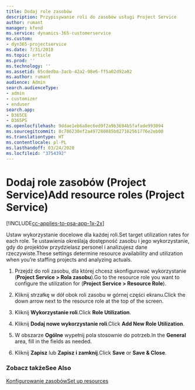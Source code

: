 ```yaml
---
title: Dodaj role zasobów
description: Przypisywanie roli do zasobów usługi Project Service
author: rumant
manager: kfend
ms.service: dynamics-365-customerservice
ms.custom:
- dyn365-projectservice
ms.date: 7/31/2018
ms.topic: article
ms.prod: ''
ms.technology: ''
ms.assetid: 65cdedba-3acb-42a2-98e6-ff5a02d92a02
ms.author: rumant
audience: Admin
search.audienceType:
- admin
- customizer
- enduser
search.app:
- D365CE
- D365PS
ms.openlocfilehash: 9ddae1eb6a8ec6ed9f2a9b3694b5fafade993094
ms.sourcegitcommit: 8c786230ef2a497280885b827162561776e2eb00
ms.translationtype: HT
ms.contentlocale: pl-PL
ms.lasthandoff: 03/24/2020
ms.locfileid: "3754392"
---
```

# <a name="add-resource-roles-project-service"></a><span data-ttu-id="08863-103">Dodaj role zasobów (Project Service)</span><span class="sxs-lookup"><span data-stu-id="08863-103">Add resource roles (Project Service)</span></span>

[!INCLUDE[cc-applies-to-psa-app-1x-2x](../includes/cc-applies-to-psa-app-1x-2x.md)]

<span data-ttu-id="08863-104">Ustaw wykorzystanie docelowe dla każdej roli.</span><span class="sxs-lookup"><span data-stu-id="08863-104">Set target utilization rates for each role.</span></span> <span data-ttu-id="08863-105">Te ustawienia określają dostępność zasobu i jego wykorzystanie, gdy do projektów przydzielasz personel i analizujesz dane rzeczywiste.</span><span class="sxs-lookup"><span data-stu-id="08863-105">These settings determine resource availability and utilization when you’re staffing projects and analyzing actuals.</span></span>  
  
1.  <span data-ttu-id="08863-106">Przejdź do roli zasobu, dla której chcesz skonfigurować wykorzystanie (**Project Service > Rola zasobu**).</span><span class="sxs-lookup"><span data-stu-id="08863-106">Go to the resource role you want to configure the utilization for (**Project Service > Resource Role**).</span></span>  
  
2.  <span data-ttu-id="08863-107">Kliknij strzałkę w dół obok roli zasobu w górnej części ekranu.</span><span class="sxs-lookup"><span data-stu-id="08863-107">Click the down arrow next to the resource role at the top of the screen.</span></span>  
  
3.  <span data-ttu-id="08863-108">Kliknij **Wykorzystanie roli**.</span><span class="sxs-lookup"><span data-stu-id="08863-108">Click **Role Utilization**.</span></span>  
  
4.  <span data-ttu-id="08863-109">Kliknij **Dodaj nowe wykorzystanie roli**.</span><span class="sxs-lookup"><span data-stu-id="08863-109">Click **Add New Role Utilization**.</span></span>  
  
5.  <span data-ttu-id="08863-110">W obszarze **Ogólne** wypełnij pola stosownie do potrzeb.</span><span class="sxs-lookup"><span data-stu-id="08863-110">In the **General** area, fill in the fields as needed.</span></span>  
  
6.  <span data-ttu-id="08863-111">Kliknij **Zapisz** lub **Zapisz i zamknij**.</span><span class="sxs-lookup"><span data-stu-id="08863-111">Click **Save** or **Save & Close**.</span></span>  
  
### <a name="see-also"></a><span data-ttu-id="08863-112">Zobacz także</span><span class="sxs-lookup"><span data-stu-id="08863-112">See Also</span></span>  
 [<span data-ttu-id="08863-113">Konfigurowanie zasobów</span><span class="sxs-lookup"><span data-stu-id="08863-113">Set up resources</span></span>](../project-service/set-up-resources.md)
